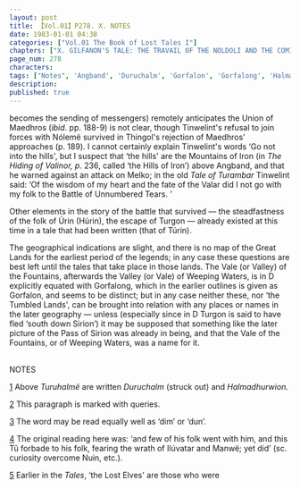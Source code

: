 ```yaml
---
layout: post
title: 【Vol.01】P278. X. NOTES
date: 1983-01-01 04:38
categories: ["Vol.01 The Book of Lost Tales I"]
chapters: ["X. GILFANON'S TALE: THE TRAVAIL OF THE NOLDOLI AND THE COMING OF MANKIND"]
page_num: 278
characters: 
tags: ["Notes", 'Angband', 'Duruchalm', 'Gorfalon', 'Gorfalong', 'Halmadhurwion', 'Great Lands', 'Hisilómë', 'Húrin', 'folk of Húrin', 'Ilúvatar', 'Mountains of Iron', 'Hills of Iron', 'Lost Elves', 'Union of Maedhros']
description: 
published: true
---
```


<p style="text-indent: 0;">
becomes the sending of messengers) remotely anticipates the Union of Maedhros (<I>ibid</I>. pp. 188-9) is not clear, though Tinwelint's refusal to join forces with Nólemë survived in Thingol's rejection of Maedhros’ approaches (p. 189). I cannot certainly explain Tinwelint's words ‘Go not into the hills', but I suspect that ‘the hills' are the Mountains of Iron (in <I>The Hiding of Valinor, p</I>. 236, called ‘the Hills of Iron’) above Angband, and that he warned against an attack on Melko; in the old <I>Tale of Turambar</I> Tinwelint said: ‘Of the wisdom of my heart and the fate of the Valar did I not go with my folk to the Battle of Unnumbered Tears. ’
</p>

Other elements in the story of the battle that survived — the steadfastness of the folk of Úrin (Húrin), the escape of Turgon — already existed at this time in a tale that had been written (that of Túrin).

The geographical indications are slight, and there is no map of the Great Lands for the earliest period of the legends; in any case these questions are best left until the tales that take place in those lands. The Vale (or Valley) of the Fountains, afterwards the Valley (or Vale) of Weeping Waters, is in D explicitly equated with Gorfalong, which in the earlier outlines is given as Gorfalon, and seems to be distinct; but in any case neither these, nor ‘the Tumbled Lands', can be brought into relation with any places or names in the later geography — unless (especially since in D Turgon is said to have fled ‘south down Sirion’) it may be supposed that something like the later picture of the Pass of Sirion was already in being, and that the Vale of the Fountains, or of Weeping Waters, was a name for it.

<BR>
NOTES

[1]({{site.baseurl}}/vol01-p259) Above <I>Turuhalmë</I> are written <I>Duruchalm</I> (struck out) and <I>Halmadhurwion</I>.

[2]({{site.baseurl}}/vol01-p262) This paragraph is marked with queries.

[3]({{site.baseurl}}/vol01-p262) The word may be read equally well as ‘dim’ or ‘dun’.

[4]({{site.baseurl}}/vol01-p263) The original reading here was: ‘and few of his folk went with him, and this Tû forbade to his folk, fearing the wrath of Ilúvatar and Manwë; yet did’ (sc. curiosity overcome Nuin, etc.).

[5]({{site.baseurl}}/vol01-p266) Earlier in the <I>Tales</I>, ‘the Lost Elves' are those who were


